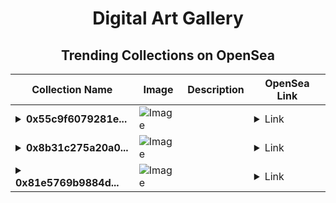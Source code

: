 <div align="center">

# Digital Art Gallery

## Trending Collections on OpenSea

| Collection Name                       | Image                                                                                     | Description                       | OpenSea Link                                                                                          |
|---------------------------------------|-------------------------------------------------------------------------------------------|-----------------------------------|--------------------------------------------------------------------------------------------------------|
| **<details><summary>0x55c9f6079281e...</summary>0x55c9f6079281e78661a8385de475c03f9535526d</details>** | ![Image](https://i.seadn.io/s/raw/files/691d565b3dde996325e137010785dc5b.gif?w=500&auto=format?w=200&auto=format) |  | <details><summary>Link</summary>[0x55c9f6079281e78661a8385de475c03f9535526d](https://opensea.io/collection/0x55c9f6079281e78661a8385de475c03f9535526d)</details> |
| **<details><summary>0x8b31c275a20a0...</summary>0x8b31c275a20a005d78a424d0f3475f0b0dfc023b</details>** | ![Image](https://i.seadn.io/s/raw/files/691d565b3dde996325e137010785dc5b.gif?w=500&auto=format?w=200&auto=format) |  | <details><summary>Link</summary>[0x8b31c275a20a005d78a424d0f3475f0b0dfc023b](https://opensea.io/collection/0x8b31c275a20a005d78a424d0f3475f0b0dfc023b)</details> |
| **<details><summary>0x81e5769b9884d...</summary>0x81e5769b9884dab716b09f95ba3fdaa2b37c4cad</details>** | ![Image](https://i.seadn.io/s/raw/files/691d565b3dde996325e137010785dc5b.gif?w=500&auto=format?w=200&auto=format) |  | <details><summary>Link</summary>[0x81e5769b9884dab716b09f95ba3fdaa2b37c4cad](https://opensea.io/collection/0x81e5769b9884dab716b09f95ba3fdaa2b37c4cad)</details> |

</div>
